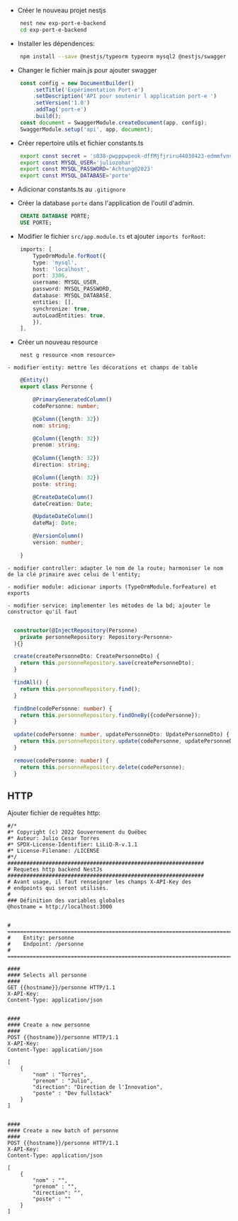 
- Créer le nouveau projet nestjs 

```bash
	nest new exp-port-e-backend
	cd exp-port-e-backend
```

- Installer les dépendences: 

```bash
	npm install --save @nestjs/typeorm typeorm mysql2 @nestjs/swagger
```
- Changer le fichier main.js pour ajouter swagger 

```ts
	const config = new DocumentBuilder()
	    .setTitle('Expérimentation Port-e')
	    .setDescription('API pour soutenir l application port-e ')
	    .setVersion('1.0')
	    .addTag('port-e')
	    .build();
	const document = SwaggerModule.createDocument(app, config);
	SwaggerModule.setup('api', app, document);
```

- Créer repertoire utils et fichier constants.ts

```bash
	export const secret = 's038-pwpppwpeok-dffMjfjriru44030423-edmmfvnvdmjrp4l4k';
	export const MYSQL_USER='juliozohar'
	export const MYSQL_PASSWORD='Achtung@2023'
	export const MYSQL_DATABASE='porte'
```

- Adicionar constants.ts au `.gitignore`

- Créer la database `porte` dans l'application de l'outil d'admin.

```sql
	CREATE DATABASE PORTE; 
	USE PORTE; 
```

- Modifier le fichier `src/app.module.ts` et ajouter `imports forRoot`: 

```ts
	imports: [
		TypeOrmModule.forRoot({
		type: 'mysql',
		host: 'localhost',
		port: 3306,
		username: MYSQL_USER,
		password: MYSQL_PASSWORD,
		database: MYSQL_DATABASE,
		entities: [],
		synchronize: true,
		autoLoadEntities: true,
		}),
	],
```

- Créer un nouveau resource

```
	nest g resource <nom resource>
```

	- modifier entity: mettre les décorations et champs de table 

```ts
	@Entity()
	export class Personne {

		@PrimaryGeneratedColumn()
		codePersonne: number;

		@Column({length: 32})
		nom: string; 

		@Column({length: 32})
		prenom: string;
		
		@Column({length: 32})
		direction: string; 

		@Column({length: 32})
		poste: string; 

		@CreateDateColumn()
		dateCreation: Date; 

		@UpdateDateColumn()
		dateMaj: Date; 

		@VersionColumn()
		version: number; 

	}
```
	
	- modifier controller: adapter le nom de la route; harmoniser le nom de la clé primaire avec celui de l'entity;
	
	- modifier module: adicionar imports (TypeOrmModule.forFeature) et exports 
	
	- modifier service: implementer les métodes de la bd; ajouter le constructor qu'il faut

```ts

  constructor(@InjectRepository(Personne)
	private personneRepository: Repository<Personne>
  ){}

  create(createPersonneDto: CreatePersonneDto) {
    return this.personneRepository.save(createPersonneDto);
  }

  findAll() {
    return this.personneRepository.find(); 
  }

  findOne(codePersonne: number) {
    return this.personneRepository.findOneBy({codePersonne});
  }

  update(codePersonne: number, updatePersonneDto: UpdatePersonneDto) {
    return this.personneRepository.update(codePersonne, updatePersonneDto); 
  }

  remove(codePersonne: number) {
    return this.personneRepository.delete(codePersonne);
  }
```

## HTTP

Ajouter fichier de requêtes http: 

```http
#/*
#* Copyright (c) 2022 Gouvernement du Québec
#* Auteur: Julio Cesar Torres 
#* SPDX-License-Identifier: LiLiQ-R-v.1.1
#* License-Filename: /LICENSE
#*/
##############################################################
# Requetes http backend NestJs
##############################################################
# Avant usage, il faut renseigner les champs X-API-Key des 
# endpoints qui seront utilisés. 
# 
### Définition des variables globales 
@hostname = http://localhost:3000


# ============================================================================
#    Entity: personne
#    Endpoint: /personne
# ============================================================================

####
#### Selects all personne 
#### 
GET {{hostname}}/personne HTTP/1.1
X-API-Key: 
Content-Type: application/json


####
#### Create a new personne 
#### 
POST {{hostname}}/personne HTTP/1.1
X-API-Key: 
Content-Type: application/json

[
    {  
		"nom" : "Torres", 
		"prenom" : "Julio", 
		"direction": "Direction de l'Innovation", 
		"poste" : "Dev fullstack" 
    }
]


####
#### Create a new batch of personne 
#### 
POST {{hostname}}/personne HTTP/1.1
X-API-Key: 
Content-Type: application/json

[
    {  
		"nom" : "", 
		"prenom" : "", 
		"direction": "", 
		"poste" : "" 
    }  
]

```

